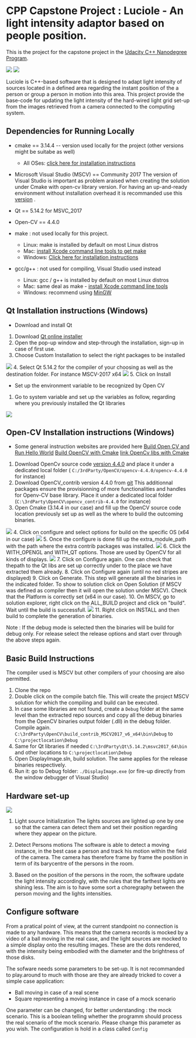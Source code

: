 # CPP Capstone Project : Luciole - An light intensity adaptor based on people position.

This is the project for the capstone project in the [Udacity C++ Nanodegree Program](https://www.udacity.com/course/c-plus-plus-nanodegree--nd213).

<img src="images_room/instructions/rendering_realscene.gif"/>
<img src="images_room/instructions/rendering_mockscene.gif"/>

Luciole is C++-based software that is designed to adapt light intensity of sources located in a defined area regarding the instant position of the a person or group a person in motion into this area. This project provide the base-code for updating the light intensity of the hard-wired light grid set-up from the images retrieved from a camera connected to the computing system.

## Dependencies for Running Locally
* cmake == 3.14.4 -- version used locally for the project (other versions might be suitabe as well)
  * All OSes: [click here for installation instructions](https://cmake.org/install/)
* Microsoft Visual Studio (MSCV) == Community 2017
The version of Visual Studio is important as problem araised when creating the solution under Cmake  with open-cv library version. For having an up-and-ready environment without installation overhead it is recommanded use this [version](https://visualstudio.microsoft.com/fr/vs/older-downloads/) .
* Qt == 5.14.2 for MSVC_2017 

* Open-CV == 4.4.0


* make : not used locally for this project.
  * Linux: make is installed by default on most Linux distros
  * Mac: [install Xcode command line tools to get make](https://developer.apple.com/xcode/features/)
  * Windows: [Click here for installation instructions](http://gnuwin32.sourceforge.net/packages/make.htm)
* gcc/g++ : not used for compiling, Visual Studio used instead
  * Linux: gcc / g++ is installed by default on most Linux distros
  * Mac: same deal as make - [install Xcode command line tools](https://developer.apple.com/xcode/features/)
  * Windows: recommend using [MinGW](http://www.mingw.org/)

## Qt Installation instructions (Windows)
* Download and install Qt 
1. Download [Qt online installer](https://www.qt.io/download-qt-installer?hsCtaTracking=99d9dd4f-5681-48d2-b096-470725510d34%7C074ddad0-fdef-4e53-8aa8-5e8a876d6ab4)
2. Open the pop-up window and step-through the installation, sign-up in case of first use.
3. Choose Custom Installation to select the right packages to be installed
<img src="images_room/instructions/lib-installation/Qt/1.gif"/>
4. Select Qt 5.14.2 for the compiler of your choosing as well as the destination folder. For instance MSCV-2017 x64
<img src="images_room/instructions/lib-installation/Qt/2.gif"/>
5. Click on Install

* Set up the environment variable to be recognized by Open CV
1. Go to system variable and set up the variables as follow, regarding where you previously installed the Qt libraries
<img src="images_room/instructions/lib-installation/Qt/3.gif"/>

## Open-CV Installation instructions (Windows)
* Some general instruction websites are provided here 
[Build Open CV and Run Hello World](https://medium.com/@romualdorojo97/how-to-build-opencv-c-and-run-hello-world-example-2018-in-windows-63378fd16ab4)
[Build OpenCV with Cmake](https://cv-tricks.com/how-to/installation-of-opencv-4-1-0-in-windows-10-from-source/)
[link OpenCv libs with Cmake](https://stackoverflow.com/questions/13970377/configuring-an-c-opencv-project-with-cmake)

1. Download OpenCv source code [version 4.4.0](https://opencv.org/releases/) and place it under a dedicated local folder ( `C:/3rdParty/OpenCV/opencv-4.4.0/opencv-4.4.0` for instance)
2. Download OpenCV_contrib version 4.4.0 from [git](https://github.com/opencv/opencv_contrib/releases/tag/4.4.0)
This additionnal packages ensure the provisionning of more functionalities and handles for Openv-CV base library. Place it under a dedicated local folder (`C:\3rdParty\OpenCV\opencv_contrib-4.4.0` for instance)
3. Open Cmake (3.14.4 in our case) and fill up the OpenCV source code location previously set up as well as the where to build the outcoming binaries.
<img src="images_room/instructions/lib-installation/OpenCV/1.gif"/>
4. Click on configure and select options for build on the specific OS (x64 in our case)
<img src="images_room/instructions/lib-installation/OpenCV/3.gif"/>
5. Once the configure is done fill up the extra_module_path with the path where the extra contrib packages was installed.    
<img src="images_room/instructions/lib-installation/OpenCV/2.gif"/>
6. Click the WITH_OPENGL and WITH_QT options. Those are used by OpenCV for all kinds of displays.
<img src="images_room/instructions/lib-installation/OpenCV/4.gif"/>
7. Click on Configure again. One can check that thepath to the Qt libs are set up correctly under to the place we have extracted them already.
8. Click on Configure again (until no red stripes are displayed)
9. Click on Generate. This step will generate all the binaries in the indicated folder. To show to solution click on Open Solution (if MSCV was defined as compiler then it will open the solution under MSCV). Check that the Platform is correctly set (x64 in our case).
10. On MSCV, go to solution explorer, right click on the ALL_BUILD project and click on "build". Wait until the build is successfull.
<img src="images_room/instructions/lib-installation/OpenCV/5.gif"/>
11. Right click on INSTALL and then build to complete the generation of binaries.

Note : If the debug mode is selected then the binaries will be build for debug only. For release select the release options and start over through the above steps again.

## Basic Build Instructions
The compiler used is MSCV but other compilers of your choosing are also permitted.

1. Clone the repo
2. Double click on the compile batch file. This will create the project MSCV solution for which the compiling and build can be executed.
3. In case some libraries are not found, create a `Debug` folder at the same level than the extracted repo sources and copy all the debug binaries from the OpenCV binaries output folder (.dll) in the debug folder. Compile again.
`C:\3rdParty\OpenCV\build_contrib_MSCV2017_v6_x64\bin\Debug` to `C:\projectlocation\Debug`
4. Same for Qt libraries if needed 
`C:\3rdParty\Qt\5.14.2\msvc2017_64\bin` and other locations to `C:\projectlocation\Debug`
5. Open DisplayImage.sln, build solution.
The same applies for the release binaries respectively. 
6. Run it: go to Debug folder: `./DisplayImage.exe` (or fire-up directly from the window debugger of Visual Studio)

## Hardware set-up

<img src="images_room/instructions/mini_movie_scenario/1.gif"/>


1. Light source Initialization
The lights sources are lighted up one by one so that the camera can detect them and set their position regarding where they appear on the picture.

2. Detect Persons motions
The software is able to detect a moving instance, in the best case a person and track his motion within the field of the camera. The camera has therefore frame by frame the position in term of its barycentre of the persons in the room.

3. Based on the position of the persons in the room, the software update the light intensity accordingly, with the rules that the farthest lights are shining less. The aim is to have some sort a choregraphy between the person moving and the lights intensities.

## Configure software

From a pratical point of view, at the current standpoint no connection is made to any hardware. This means that the camera records is mocked by a video of a ball moving in the real case, and the light sources are mocked to a simple display onto the resulting images. These are the dots rendered, with the intensity being embodied with the diameter and the brightness of those disks. 

The sofware needs some parameters to be set-up. It is not recommanded to play.around to much with those are they are already tricked to cover a simple case application:
* Ball moving in case of a real scene
* Square representing a moving instance in case of a mock scenario

One parameter can be changed, for better understanding : the mock scenario. This is a boolean telling whether the programm should process the real scenario of the mock scenario. Please change this parameter as you wish. The configuration is hold in a class called `Config`

